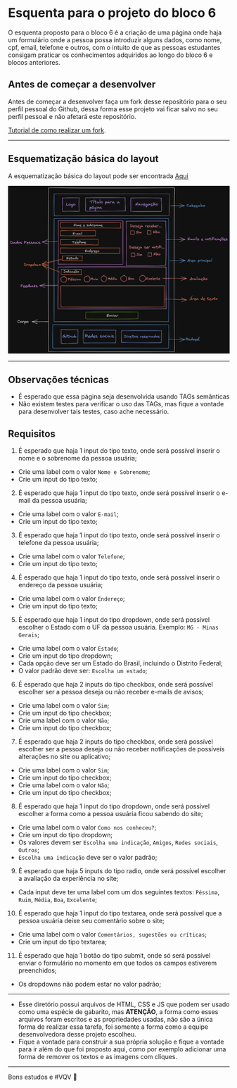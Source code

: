 # Esquenta para o projeto do bloco 6

O esquenta proposto para o bloco 6 é a criação de uma página onde haja um formulário onde a pessoa possa introduzir alguns dados, como nome, cpf, email, telefone e outros, com o intuito de que as pessoas estudantes consigam praticar os conhecimentos adquiridos ao longo do bloco 6 e blocos anteriores.

## Antes de começar a desenvolver

Antes de começar a desenvolver faça um fork desse repositório para o seu perfil pessoal do Github, dessa forma esse projeto vai ficar salvo no seu perfil pessoal e não afetará este repositório.

[Tutorial de como realizar um fork](https://guides.github.com/activities/forking/).

---
## Esquematização básica do layout

A esquematização básica do layout pode ser encontrada [Aqui](./imagens/layout-background-branco.png)

![Esquematização básica do layout esquenta bloco 3][esquematizacao]

[esquematizacao]: ./imagens/layout-background-preto.png

---

<!-- ## Layout básico

O layout básico pode ser encontrado [Aqui](./imagens/layout-basico.png)

![Layout base esquenta bloco 3][layout]

[layout]: ./imagens/layout-basico.png

--- -->

## Observações técnicas

- É esperado que essa página seja desenvolvida usando TAGs semânticas
- Não existem testes para verificar o uso das TAGs, mas fique a vontade para desenvolver tais testes, caso ache necessário.

## Requisitos

1. É esperado que haja 1 input do tipo texto, onde será possível inserir o nome e o sobrenome da pessoa usuária;

- Crie uma label com o valor `Nome e Sobrenome`;
- Crie um input do tipo texto;

2. É esperado que haja 1 input do tipo texto, onde será possível inserir o e-mail da pessoa usuária;

- Crie uma label com o valor `E-mail`;
- Crie um input do tipo texto;

3. É esperado que haja 1 input do tipo texto, onde será possível inserir o telefone da pessoa usuária;

- Crie uma label com o valor `Telefone`;
- Crie um input do tipo texto;

4. É esperado que haja 1 input do tipo texto, onde será possível inserir o endereço da pessoa usuária;

- Crie uma label com o valor `Endereço`;
- Crie um input do tipo texto;

5. É esperado que haja 1 input do tipo dropdown, onde será possível escolher o Estado com o UF da pessoa usuária. Exemplo: `MG - Minas Gerais`;

- Crie uma label com o valor `Estado`;
- Crie um input do tipo dropdown;
- Cada opção deve ser um Estado do Brasil, incluindo o Distrito Federal;
- O valor padrão deve ser: `Escolha um estado`;

6. É esperado que haja 2 inputs do tipo checkbox, onde será possível escolher ser a pessoa deseja ou não receber e-mails de avisos;

- Crie uma label com o valor `Sim`;
- Crie um input do tipo checkbox;
- Crie uma label com o valor `Não`;
- Crie um input do tipo checkbox;

7. É esperado que haja 2 inputs do tipo checkbox, onde será possível escolher ser a pessoa deseja ou não receber notificações de possíveis alterações no site ou aplicativo;

- Crie uma label com o valor `Sim`;
- Crie um input do tipo checkbox;
- Crie uma label com o valor `Não`;
- Crie um input do tipo checkbox;

8. É esperado que haja 1 input do tipo dropdown, onde será possível escolher a forma como a pessoa usuária ficou sabendo do site;

- Crie uma label com o valor `Como nos conheceu?`;
- Crie um input do tipo dropdown;
- Os valores devem ser `Escolha uma indicação`, `Amigos`, `Redes sociais`, `Outros`;
- `Escolha uma indicação` deve ser o valor padrão;

9. É esperado que haja 5 inputs do tipo radio, onde será possível escolher a avaliação da experiência no site;

- Cada input deve ter uma label com um dos seguintes textos: `Péssima`, `Ruim`, `Média`, `Boa`, `Excelente`;

10. É esperado que haja 1 input do tipo textarea, onde será possível que a pessoa usuária deixe seu comentário sobre o site;

- Crie uma label com o valor `Comentários, sugestões ou críticas`;
- Crie um input do tipo textarea;

11. É esperado que haja 1 botão do tipo submit, onde só será possível enviar o formulário no momento em que todos os campos estiverem preenchidos;

- Os dropdowns não podem estar no valor padrão;

---

- Esse diretório possui arquivos de HTML, CSS e JS que podem ser usado como uma espécie de gabarito, mas **ATENÇÃO**, a forma como esses arquivos foram escritos e as propriedades usadas, não são a única forma de realizar essa tarefa, foi somente a forma como a equipe desenvolvedora desse projeto escolheu.
- Fique a vontade para construir a sua própria solução e fique a vontade para ir além do que foi proposto aqui, como por exemplo adicionar uma forma de remover os textos e as imagens com cliques.

---

Bons estudos e #VQV :rocket:

